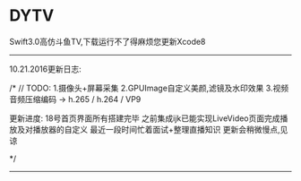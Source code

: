 # DYTV
Swift3.0高仿斗鱼TV,下载运行不了得麻烦您更新Xcode8


-----------------------------------------------------------
10.21.2016更新日志:

/*
  // TODO:
  1.摄像头+屏幕采集
  2.GPUImage自定义美颜,滤镜及水印效果
  3.视频音频压缩编码 -> h.265 / h.264 / VP9


  更新进度:
  18号首页界面所有搭建完毕
  之前集成ijk已能实现LiveVideo页面完成播放及对播放器的自定义
  最近一段时间忙着面试+整理直播知识
  更新会稍微慢点,见谅
  
*/

-----------------------------------------------------------
